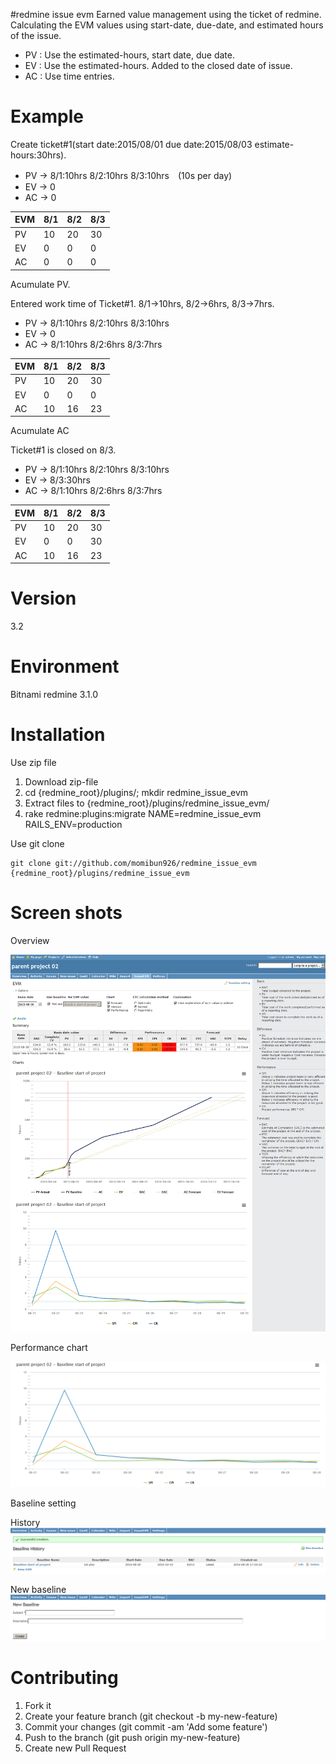 #redmine issue evm
Earned value management using the ticket of redmine.
Calculating the EVM values using start-date, due-date, and estimated hours of the issue.

* PV : Use the estimated-hours, start date, due date.
* EV : Use the estimated-hours. Added to the closed date of issue.
* AC : Use time entries.

# Example
Create ticket#1(start date:2015/08/01 due date:2015/08/03 estimate-hours:30hrs).
* PV -> 8/1:10hrs 8/2:10hrs 8/3:10hrs　(10s per day)
* EV -> 0
* AC -> 0

| EVM | 8/1 | 8/2 | 8/3 |
| --- | --- | --- | --- |
| PV  | 10  | 20  | 30  |
| EV  | 0   | 0   | 0   |
| AC  | 0   | 0   | 0   |

Acumulate PV.

Entered work time of Ticket#1. 8/1->10hrs, 8/2->6hrs, 8/3->7hrs.
* PV -> 8/1:10hrs 8/2:10hrs 8/3:10hrs
* EV -> 0
* AC -> 8/1:10hrs 8/2:6hrs 8/3:7hrs

| EVM | 8/1 | 8/2 | 8/3 |
| --- | --- | --- | --- |
| PV  | 10  | 20  | 30  |
| EV  | 0   | 0   | 0   |
| AC  | 10  | 16  | 23  |

Acumulate AC

Ticket#1 is closed on 8/3.
* PV -> 8/1:10hrs 8/2:10hrs 8/3:10hrs
* EV -> 8/3:30hrs
* AC -> 8/1:10hrs 8/2:6hrs 8/3:7hrs

| EVM | 8/1 | 8/2 | 8/3 |
| --- | --- | --- | --- |
| PV  | 10  | 20  | 30  |
| EV  | 0   | 0   | 30  |
| AC  | 10  | 16  | 23  |

# Version
3.2


# Environment
Bitnami redmine 3.1.0


# Installation
Use zip file

1. Download zip-file
2. cd {redmine_root}/plugins/; mkdir redmine_issue_evm
3. Extract files to {redmine_root}/plugins/redmine_issue_evm/
4. rake redmine:plugins:migrate NAME=redmine_issue_evm RAILS_ENV=production

Use git clone

    git clone git://github.com/momibun926/redmine_issue_evm {redmine_root}/plugins/redmine_issue_evm


# Screen shots

Overview

![evm sample screenshot](./doc/screenshot01.png "overview")

Performance chart

![evm sample screenshot](./doc/screenshot04.png "overview")

Baseline setting

History
![evm sample screenshot](./doc/screenshot02.png "overview")

New baseline
![evm sample screenshot](./doc/screenshot03.png "overview")


Contributing
=================

1. Fork it
2. Create your feature branch (git checkout -b my-new-feature)
3. Commit your changes (git commit -am 'Add some feature')
4. Push to the branch (git push origin my-new-feature)
5. Create new Pull Request
